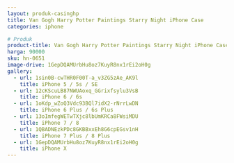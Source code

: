 ```yaml
---
layout: produk-casinghp
title: Van Gogh Harry Potter Paintings Starry Night iPhone Case
categories: iphone

# Produk
product-title: Van Gogh Harry Potter Paintings Starry Night iPhone Case
harga: 90000
sku: hn-0651
image-drive: 1GepDQAMUrbHu8oz7KuyR8nx1rEi2oH0g
gallery:
  - url: 1sin0B-cwTHR0F00T-a_v3ZG5zAe_AK9l
    title: iPhone 5 / 5s / SE
  - url: 12cKScuLB87NWUAoxq_GGrixfsylu3VsB
    title: iPhone 6 / 6s
  - url: 1oKdp_wZoQ3Vdc93BQl7idX2-rNrrLwDN
    title: iPhone 6 Plus / 6s Plus
  - url: 13oImfegWETwTXjc8lbUmKRCa8FWsiMDU
    title: iPhone 7 / 8
  - url: 1QBADNEzkPDc8GKBBxxEh8G6cpEGsv1nH
    title: iPhone 7 Plus / 8 Plus
  - url: 1GepDQAMUrbHu8oz7KuyR8nx1rEi2oH0g
    title: iPhone X
---
```

